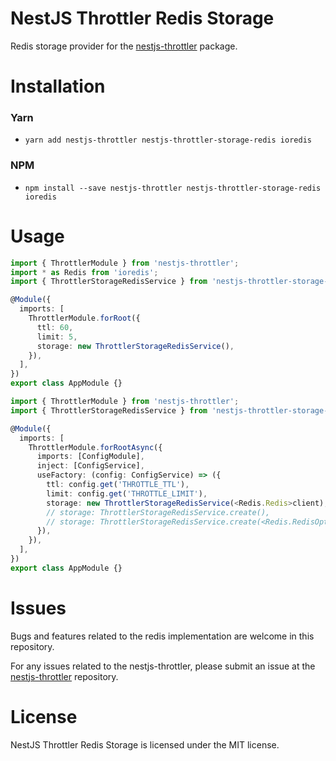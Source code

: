 # NestJS Throttler Redis Storage

Redis storage provider for the [nestjs-throttler](nestjs-throttler) package.

# Installation

### Yarn

- `yarn add nestjs-throttler nestjs-throttler-storage-redis ioredis`

### NPM

- `npm install --save nestjs-throttler nestjs-throttler-storage-redis ioredis`

# Usage

```ts
import { ThrottlerModule } from 'nestjs-throttler';
import * as Redis from 'ioredis';
import { ThrottlerStorageRedisService } from 'nestjs-throttler-storage-redis';

@Module({
  imports: [
    ThrottlerModule.forRoot({
      ttl: 60,
      limit: 5,
      storage: new ThrottlerStorageRedisService(),
    }),
  ],
})
export class AppModule {}
```

```ts
import { ThrottlerModule } from 'nestjs-throttler';
import { ThrottlerStorageRedisService } from 'nestjs-throttler-storage-redis';

@Module({
  imports: [
    ThrottlerModule.forRootAsync({
      imports: [ConfigModule],
      inject: [ConfigService],
      useFactory: (config: ConfigService) => ({
        ttl: config.get('THROTTLE_TTL'),
        limit: config.get('THROTTLE_LIMIT'),
        storage: new ThrottlerStorageRedisService(<Redis.Redis>client),
        // storage: ThrottlerStorageRedisService.create(),
        // storage: ThrottlerStorageRedisService.create(<Redis.RedisOptions>options),
      }),
    }),
  ],
})
export class AppModule {}
```

# Issues

Bugs and features related to the redis implementation are welcome in this
repository.

For any issues related to the nestjs-throttler, please submit an issue at the
[nestjs-throttler](https://github.com/jmcdo29/nestjs-throttler) repository.

# License

NestJS Throttler Redis Storage is licensed under the MIT license.
